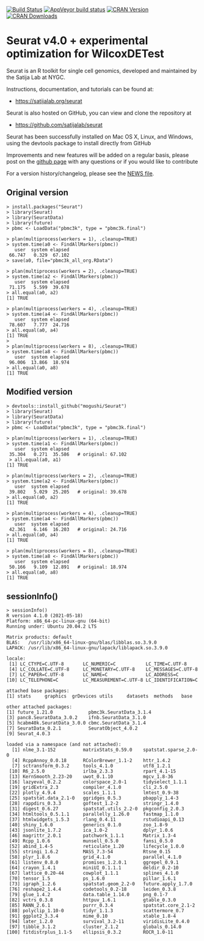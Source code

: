 [![Build Status](https://travis-ci.com/satijalab/seurat.svg?branch=master)](https://travis-ci.com/github/satijalab/seurat)
[![AppVeyor build status](https://ci.appveyor.com/api/projects/status/github/satijalab/seurat?branch=master&svg=true)](https://ci.appveyor.com/project/satijalab/seurat)
[![CRAN Version](https://www.r-pkg.org/badges/version/Seurat)](https://cran.r-project.org/package=Seurat)
[![CRAN Downloads](https://cranlogs.r-pkg.org/badges/Seurat)](https://cran.r-project.org/package=Seurat)

# Seurat v4.0 + experimental optimization for WilcoxDETest

Seurat is an R toolkit for single cell genomics, developed and maintained by the Satija Lab at NYGC.

Instructions, documentation, and tutorials can be found at:

* https://satijalab.org/seurat

Seurat is also hosted on GitHub, you can view and clone the repository at

* https://github.com/satijalab/seurat

Seurat has been successfully installed on Mac OS X, Linux, and Windows, using the devtools package to install directly from GitHub

Improvements and new features will be added on a regular basis, please post on the [github page](https://github.com/satijalab/seurat) with any questions or if you would like to contribute

For a version history/changelog, please see the [NEWS file](https://github.com/satijalab/seurat/blob/master/NEWS.md).

## Original version
```
> install.packages("Seurat")
> library(Seurat)
> library(SeuratData)
> library(future)
> pbmc <- LoadData("pbmc3k", type = "pbmc3k.final")

> plan(multiprocess(workers = 1), .cleanup=TRUE)
> system.time(a0 <- FindAllMarkers(pbmc))
   user  system elapsed
 66.747   0.329  67.102
> save(a0, file="pbmc3k_all_org.RData")

> plan(multiprocess(workers = 2), .cleanup=TRUE)
> system.time(a2 <- FindAllMarkers(pbmc))
   user  system elapsed
 71.175   5.599  39.678
> all.equal(a0, a2)
[1] TRUE

> plan(multiprocess(workers = 4), .cleanup=TRUE)
> system.time(a4 <- FindAllMarkers(pbmc))
   user  system elapsed
 78.607   7.777  24.716
> all.equal(a0, a4)
[1] TRUE
>
> plan(multiprocess(workers = 8), .cleanup=TRUE)
> system.time(a8 <- FindAllMarkers(pbmc))
   user  system elapsed
 96.006  13.866  18.974
> all.equal(a0, a8)
[1] TRUE
```

## Modified version
```
> devtools::install_github("mogushi/Seurat")
> library(Seurat)
> library(SeuratData)
> library(future)
> pbmc <- LoadData("pbmc3k", type = "pbmc3k.final")

> plan(multiprocess(workers = 1), .cleanup=TRUE)
> system.time(a1 <- FindAllMarkers(pbmc))
   user  system elapsed
 35.304   0.271  35.586   # original: 67.102
 > all.equal(a0, a1)
[1] TRUE

> plan(multiprocess(workers = 2), .cleanup=TRUE)
> system.time(a2 <- FindAllMarkers(pbmc))
   user  system elapsed
 39.802   5.029  25.205   # original: 39.678
> all.equal(a0, a2)
[1] TRUE

> plan(multiprocess(workers = 4), .cleanup=TRUE)
> system.time(a4 <- FindAllMarkers(pbmc))
   user  system elapsed
 42.361   6.146  16.203   # original: 24.716
> all.equal(a0, a4)
[1] TRUE

> plan(multiprocess(workers = 8), .cleanup=TRUE)
> system.time(a8 <- FindAllMarkers(pbmc))
   user  system elapsed
 50.166   9.109  12.891   # original: 18.974
> all.equal(a0, a8)
[1] TRUE
```

## sessionInfo()
```
> sessionInfo()
R version 4.1.0 (2021-05-18)
Platform: x86_64-pc-linux-gnu (64-bit)
Running under: Ubuntu 20.04.2 LTS

Matrix products: default
BLAS:   /usr/lib/x86_64-linux-gnu/blas/libblas.so.3.9.0
LAPACK: /usr/lib/x86_64-linux-gnu/lapack/liblapack.so.3.9.0

locale:
 [1] LC_CTYPE=C.UTF-8       LC_NUMERIC=C           LC_TIME=C.UTF-8
 [4] LC_COLLATE=C.UTF-8     LC_MONETARY=C.UTF-8    LC_MESSAGES=C.UTF-8
 [7] LC_PAPER=C.UTF-8       LC_NAME=C              LC_ADDRESS=C
[10] LC_TELEPHONE=C         LC_MEASUREMENT=C.UTF-8 LC_IDENTIFICATION=C

attached base packages:
[1] stats     graphics  grDevices utils     datasets  methods   base

other attached packages:
[1] future_1.21.0             pbmc3k.SeuratData_3.1.4
[3] panc8.SeuratData_3.0.2    ifnb.SeuratData_3.1.0
[5] hcabm40k.SeuratData_3.0.0 cbmc.SeuratData_3.1.4
[7] SeuratData_0.2.1          SeuratObject_4.0.2
[9] Seurat_4.0.3

loaded via a namespace (and not attached):
  [1] nlme_3.1-152          matrixStats_0.59.0    spatstat.sparse_2.0-0
  [4] RcppAnnoy_0.0.18      RColorBrewer_1.1-2    httr_1.4.2
  [7] sctransform_0.3.2     tools_4.1.0           utf8_1.2.1
 [10] R6_2.5.0              irlba_2.3.3           rpart_4.1-15
 [13] KernSmooth_2.23-20    uwot_0.1.10           mgcv_1.8-36
 [16] lazyeval_0.2.2        colorspace_2.0-1      tidyselect_1.1.1
 [19] gridExtra_2.3         compiler_4.1.0        cli_2.5.0
 [22] plotly_4.9.4          scales_1.1.1          lmtest_0.9-38
 [25] spatstat.data_2.1-0   ggridges_0.5.3        pbapply_1.4-3
 [28] rappdirs_0.3.3        goftest_1.2-2         stringr_1.4.0
 [31] digest_0.6.27         spatstat.utils_2.2-0  pkgconfig_2.0.3
 [34] htmltools_0.5.1.1     parallelly_1.26.0     fastmap_1.1.0
 [37] htmlwidgets_1.5.3     rlang_0.4.11          rstudioapi_0.13
 [40] shiny_1.6.0           generics_0.1.0        zoo_1.8-9
 [43] jsonlite_1.7.2        ica_1.0-2             dplyr_1.0.6
 [46] magrittr_2.0.1        patchwork_1.1.1       Matrix_1.3-4
 [49] Rcpp_1.0.6            munsell_0.5.0         fansi_0.5.0
 [52] abind_1.4-5           reticulate_1.20       lifecycle_1.0.0
 [55] stringi_1.6.2         MASS_7.3-54           Rtsne_0.15
 [58] plyr_1.8.6            grid_4.1.0            parallel_4.1.0
 [61] listenv_0.8.0         promises_1.2.0.1      ggrepel_0.9.1
 [64] crayon_1.4.1          miniUI_0.1.1.1        deldir_0.2-10
 [67] lattice_0.20-44       cowplot_1.1.1         splines_4.1.0
 [70] tensor_1.5            ps_1.6.0              pillar_1.6.1
 [73] igraph_1.2.6          spatstat.geom_2.2-0   future.apply_1.7.0
 [76] reshape2_1.4.4        codetools_0.2-18      leiden_0.3.8
 [79] glue_1.4.2            data.table_1.14.0     png_0.1-7
 [82] vctrs_0.3.8           httpuv_1.6.1          gtable_0.3.0
 [85] RANN_2.6.1            purrr_0.3.4           spatstat.core_2.1-2
 [88] polyclip_1.10-0       tidyr_1.1.3           scattermore_0.7
 [91] ggplot2_3.3.4         mime_0.10             xtable_1.8-4
 [94] later_1.2.0           survival_3.2-11       viridisLite_0.4.0
 [97] tibble_3.1.2          cluster_2.1.2         globals_0.14.0
[100] fitdistrplus_1.1-5    ellipsis_0.3.2        ROCR_1.0-11
```
